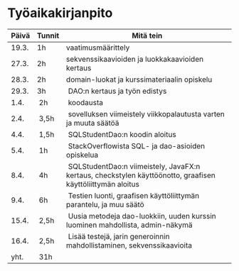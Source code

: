 # Työaikakirjanpito

Päivä | Tunnit | Mitä tein
------|--------|----------
19.3. | 1h | vaatimusmäärittely
27.3. | 2h | sekvenssikaavioiden ja luokkakaavioiden kertaus
28.3. | 2h | domain-luokat ja kurssimateriaalin opiskelu
29.3. | 3h | DAO:n kertaus ja työn edistys
1.4. | 2h | koodausta
2.4. | 3,5h | sovelluksen viimeistely viikkopalautusta varten ja muuta säätöä
4.4. | 1,5h | SQLStudentDao:n koodin aloitus
5.4. | 1h | StackOverflowista SQL- ja dao-asioiden opiskelua
8.4. | 4h | SQLStudentDao:n viimeistely, JavaFX:n kertaus, checkstylen käyttöönotto, graafisen käyttöliittymän aloitus
9.4. | 6h | Testien luonti, graafisen käyttöliittymän parantelu, ja muu säätö
15.4. | 2,5h | Uusia metodeja dao-luokkiin, uuden kurssin luominen mahdollista, admin-näkymä
16.4. | 2,5h | Lisää testejä, jarin generoinnin mahdollistaminen, sekvenssikaavioita
yht. | 31h
